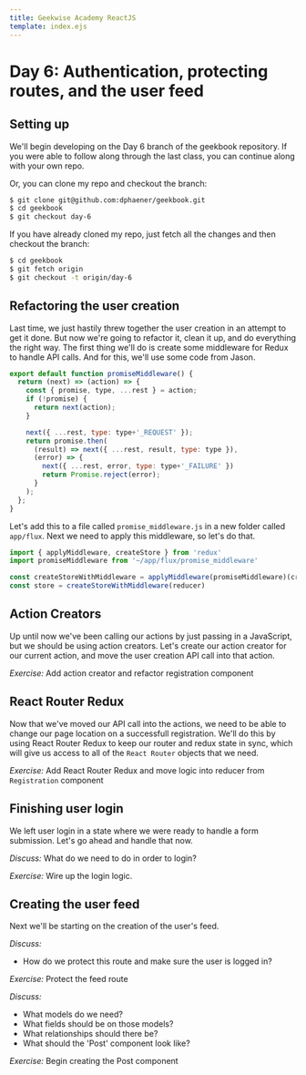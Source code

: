 ```yaml
---
title: Geekwise Academy ReactJS
template: index.ejs
---
```


# Day 6: Authentication, protecting routes, and the user feed

## Setting up

We'll begin developing on the Day 6 branch of the geekbook repository. If
you were able to follow along through the last class, you can continue along
with your own repo.

Or, you can clone my repo and checkout the branch:

```bash
$ git clone git@github.com:dphaener/geekbook.git
$ cd geekbook
$ git checkout day-6
```

If you have already cloned my repo, just fetch all the changes and then
checkout the branch:

```bash
$ cd geekbook
$ git fetch origin
$ git checkout -t origin/day-6
```

## Refactoring the user creation

Last time, we just hastily threw together the user creation in an attempt to
get it done. But now we're going to refactor it, clean it up, and do
everything the right way. The first thing we'll do is create some middleware
for Redux to handle API calls. And for this, we'll use some code from Jason.

```js
export default function promiseMiddleware() {
  return (next) => (action) => {
    const { promise, type, ...rest } = action;
    if (!promise) {
      return next(action);
    }

    next({ ...rest, type: type+'_REQUEST' });
    return promise.then(
      (result) => next({ ...rest, result, type: type }),
      (error) => {
        next({ ...rest, error, type: type+'_FAILURE' })
        return Promise.reject(error);
      }
    );
  };
}
```

Let's add this to a file called `promise_middleware.js` in a new folder called
`app/flux`. Next we need to apply this middleware, so let's do that.

```js
import { applyMiddleware, createStore } from 'redux'
import promiseMiddleware from '~/app/flux/promise_middleware'

const createStoreWithMiddleware = applyMiddleware(promiseMiddleware)(createStore)
const store = createStoreWithMiddleware(reducer)
```

## Action Creators

Up until now we've been calling our actions by just passing in a JavaScript,
but we should be using action creators. Let's create our action creator
for our current action, and move the user creation API call into that action.

*Exercise:* Add action creator and refactor registration component

## React Router Redux

Now that we've moved our API call into the actions, we need to be able to
change our page location on a successfull registration. We'll do this by
using React Router Redux to keep our router and redux state in sync, which
will give us access to all of the `React Router` objects that we need.

*Exercise:* Add React Router Redux and move logic into reducer from `Registration` component

## Finishing user login

We left user login in a state where we were ready to handle a form submission.
Let's go ahead and handle that now.

*Discuss:* What do we need to do in order to login?

*Exercise:* Wire up the login logic.

## Creating the user feed

Next we'll be starting on the creation of the user's feed.

*Discuss:*
  * How do we protect this route and make sure the user is logged in?

*Exercise:* Protect the feed route

*Discuss:*
  * What models do we need?
  * What fields should be on those models?
  * What relationships should there be?
  * What should the 'Post' component look like?

*Exercise:* Begin creating the Post component
